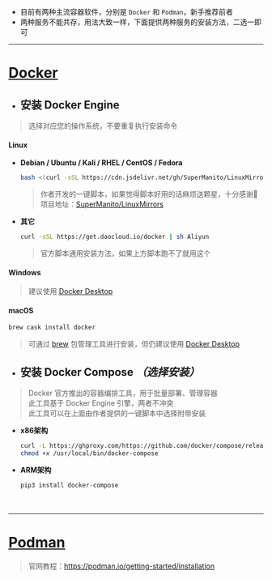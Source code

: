 - 目前有两种主流容器软件，分别是 `Docker` 和 `Podman`，新手推荐前者
- 两种服务不能共存，用法大致一样，下面提供两种服务的安装方法，二选一即可

***

# [Docker](https://docker.com) <!-- {docsify-ignore} -->

- ## 安装 Docker Engine
> 选择对应您的操作系统，不要重复执行安装命令

<!-- tabs:start -->

#### **Linux**

- __Debian / Ubuntu / Kali / RHEL / CentOS / Fedora__

    ```bash
    bash <(curl -sSL https://cdn.jsdelivr.net/gh/SuperManito/LinuxMirrors@main/DockerInstallation.sh)
    ```
    > 作者开发的一键脚本，如果觉得脚本好用的话麻烦送颗星，十分感谢🙏\
    > 项目地址：[SuperManito/LinuxMirrors](https://github.com/SuperManito/LinuxMirrors)


- __其它__

    ```bash
    curl -sSL https://get.daocloud.io/docker | sh Aliyun
    ```
    > 官方脚本通用安装方法，如果上方脚本跑不了就用这个

#### **Windows**

> 建议使用 [Docker Desktop](https://docs.docker.com/desktop/windows/install/)

#### **macOS**

```bash
brew cask install docker
```
> 可通过 [brew](https://github.com/Homebrew/brew) 包管理工具进行安装，但仍建议使用 [Docker Desktop](https://docs.docker.com/desktop/mac/install)

<!-- tabs:end -->

- ## 安装 Docker Compose _（选择安装）_
> Docker 官方推出的容器编排工具，用于批量部署、管理容器\
> 此工具基于 Docker Engine 引擎，两者不冲突\
> 此工具可以在上面由作者提供的一键脚本中选择附带安装

  - __x86架构__
    ```bash
    curl -L https://ghproxy.com/https://github.com/docker/compose/releases/download/1.29.2/docker-compose-Linux-x86_64 -o /usr/local/bin/docker-compose
    chmod +x /usr/local/bin/docker-compose
    ```

  - __ARM架构__
    ```bash
    pip3 install docker-compose
    ```

ㅤ

***

# [Podman](https://podman.io) <!-- {docsify-ignore} -->
> 官网教程：https://podman.io/getting-started/installation